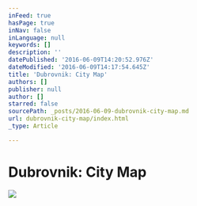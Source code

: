 ```yaml
---
inFeed: true
hasPage: true
inNav: false
inLanguage: null
keywords: []
description: ''
datePublished: '2016-06-09T14:20:52.976Z'
dateModified: '2016-06-09T14:17:54.645Z'
title: 'Dubrovnik: City Map'
authors: []
publisher: null
author: []
starred: false
sourcePath: _posts/2016-06-09-dubrovnik-city-map.md
url: dubrovnik-city-map/index.html
_type: Article

---
```

# Dubrovnik: City Map
![](https://the-grid-user-content.s3-us-west-2.amazonaws.com/c506e315-6555-46fd-9a5a-3f563581b46e.jpg)